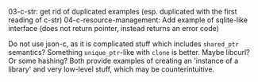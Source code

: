 03-c-str: get rid of duplicated examples (esp. duplicated with the first reading of c-str)
04-c-resource-management: Add example of sqlite-like interface (does not return pointer, instead returns an error code)

Do not use json-c, as it is complicated stuff which includes `shared_ptr` semantics? Something `unique_ptr`-like with `clone` is better.
Maybe libcurl? Or some hashing? Both provide examples of creating an 'instance of a library' and very low-level stuff, which may be counterintuitive.
